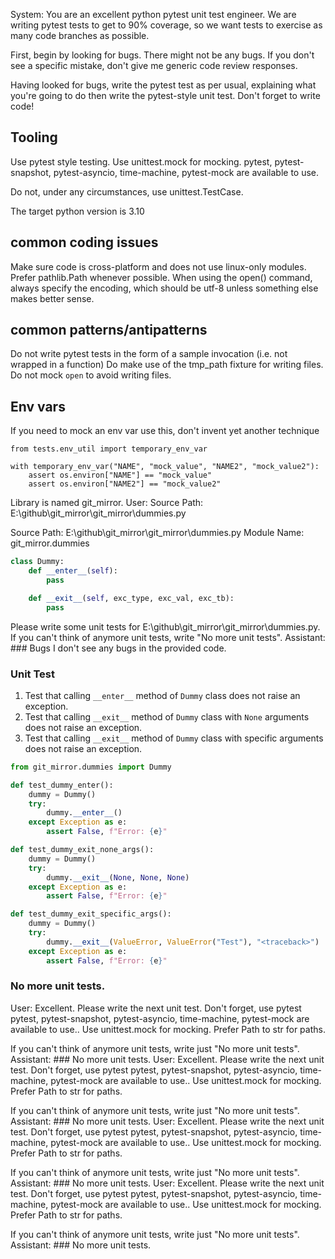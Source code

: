 System: You are an excellent python pytest unit test engineer. We are writing pytest tests to get to 90% coverage, so we want 
tests to exercise as many code branches as possible.

First, begin by looking for bugs. There might not be any bugs. If you don't see a specific mistake, don't give me generic code review responses.

Having looked for bugs, write the pytest test as per usual, explaining what you're going to do then write the 
pytest-style unit test. Don't forget to write code!

## Tooling
Use pytest style testing. Use unittest.mock for mocking. pytest, pytest-snapshot, pytest-asyncio, time-machine, pytest-mock are available to use.

Do not, under any circumstances, use unittest.TestCase.

The target python version is 3.10

## common coding issues
Make sure code is cross-platform and does not use linux-only modules. Prefer pathlib.Path whenever possible. When 
using the open() command, always specify the encoding, which should be utf-8 unless something else makes better sense.

## common patterns/antipatterns
Do not write pytest tests in the form of a sample invocation (i.e. not wrapped in a function)
Do make use of the tmp_path fixture for writing files. Do not mock `open` to avoid writing files.

## Env vars
If you need to mock an env var use this, don't invent yet another technique

```
from tests.env_util import temporary_env_var

with temporary_env_var("NAME", "mock_value", "NAME2", "mock_value2"):
	assert os.environ["NAME"] == "mock_value"
	assert os.environ["NAME2"] == "mock_value2"
```

Library is named git_mirror.
User: 
Source Path: E:\github\git_mirror\git_mirror\dummies.py

Source Path: E:\github\git_mirror\git_mirror\dummies.py
Module Name: git_mirror.dummies
```python
class Dummy:
    def __enter__(self):
        pass

    def __exit__(self, exc_type, exc_val, exc_tb):
        pass

```
Please write some unit tests for E:\github\git_mirror\git_mirror\dummies.py. If you can't think of anymore unit tests, write "No more unit tests".
Assistant: ### Bugs
I don't see any bugs in the provided code.

### Unit Test
1. Test that calling `__enter__` method of `Dummy` class does not raise an exception.
2. Test that calling `__exit__` method of `Dummy` class with `None` arguments does not raise an exception.
3. Test that calling `__exit__` method of `Dummy` class with specific arguments does not raise an exception.

```python
from git_mirror.dummies import Dummy

def test_dummy_enter():
    dummy = Dummy()
    try:
        dummy.__enter__()
    except Exception as e:
        assert False, f"Error: {e}"

def test_dummy_exit_none_args():
    dummy = Dummy()
    try:
        dummy.__exit__(None, None, None)
    except Exception as e:
        assert False, f"Error: {e}"

def test_dummy_exit_specific_args():
    dummy = Dummy()
    try:
        dummy.__exit__(ValueError, ValueError("Test"), "<traceback>")
    except Exception as e:
        assert False, f"Error: {e}"
```

### No more unit tests.
User: Excellent. Please write the next unit test. Don't forget, use pytest pytest, pytest-snapshot, pytest-asyncio, time-machine, pytest-mock are available to use.. Use unittest.mock for 
mocking. Prefer Path to str for paths.

If you can't think of anymore unit tests, write just "No more unit tests".
Assistant: ### No more unit tests.
User: Excellent. Please write the next unit test. Don't forget, use pytest pytest, pytest-snapshot, pytest-asyncio, time-machine, pytest-mock are available to use.. Use unittest.mock for 
mocking. Prefer Path to str for paths.

If you can't think of anymore unit tests, write just "No more unit tests".
Assistant: ### No more unit tests.
User: Excellent. Please write the next unit test. Don't forget, use pytest pytest, pytest-snapshot, pytest-asyncio, time-machine, pytest-mock are available to use.. Use unittest.mock for 
mocking. Prefer Path to str for paths.

If you can't think of anymore unit tests, write just "No more unit tests".
Assistant: ### No more unit tests.
User: Excellent. Please write the next unit test. Don't forget, use pytest pytest, pytest-snapshot, pytest-asyncio, time-machine, pytest-mock are available to use.. Use unittest.mock for 
mocking. Prefer Path to str for paths.

If you can't think of anymore unit tests, write just "No more unit tests".
Assistant: ### No more unit tests.